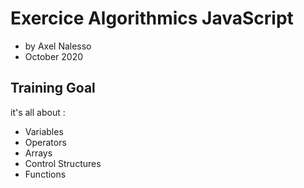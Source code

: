 # Exercice Algorithmics JavaScript
- by Axel Nalesso 
- October 2020

## Training Goal

it's all about : 
- Variables 
- Operators
- Arrays
- Control Structures
- Functions

